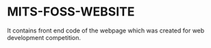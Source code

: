 # MITS-FOSS-WEBSITE
It contains front end code of the webpage which was created for web development competition.

